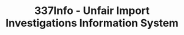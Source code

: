 ---
bigquery: https://console.cloud.google.com/bigquery?p=patents-public-data&d=usitc_investigations&page=dataset&project=sheets-management-319211
citation: US International Trade Commission 337Info Unfair Import Investigations Information
  System
contributors: US International Trade Comission
cost: None
description: US International Trade Commission 337Info Unfair Import Investigations
  Information System contains data on investigations done under Section 337. Section
  337 declares the infringement of certain statutory intellectual property rights
  and other forms of unfair competition in import trade to be unlawful practices.
  Most Section 337 investigations involve allegations of patent or registered trademark
  infringement.
documentation: FAQ and tutorial available on the site
last_edit: Mon, 04 Apr 2022 19:10:40 GMT
location: https://pubapps2.usitc.gov/337external/
maintained_by: US International Trade Comission
schema_fields: '[''currentStatus'', ''actualStartDateEvidHear'', ''finalIdOnViolationIssue'',
  ''finalIdOnViolationDue'', ''investigationTermDate'', ''copyrightNumbers'', ''dateCreated'',
  ''scheduledEndDateEvidHear'', ''complainant'', ''targetDate'', ''markmanHearing'',
  ''invUnfairAct'', ''lastUpdated'', ''teoProceedingInvolved'', ''ouiiParticipation'',
  ''issueDateOtherNonFinal'', ''cafcAppeals'', ''reportingRequirements'', ''endDateMarkmanHearing'',
  ''teoIdDueDate'', ''finalDetViolation'', ''finalDetNoViolation'', ''investigationNo'',
  ''teoReliefGranted'', ''currentActiveALJ'', ''id'', ''patentNumber'', ''scheduledStartDateEvidHear'',
  ''investigationType'', ''dateComplaintFiled'', ''startDateMarkmanHearing'', ''publication_number'',
  ''patentNumbers'', ''actualEndDateEvidHear'', ''trademarkNumbers'', ''respondent'',
  ''teoIdIssueDate'', ''aljAssigned'', ''ouiiAttorney'', ''htsNumbers'', ''docketNo'',
  ''title'', ''internalRemand'', ''gcAttorney'', ''dateOfPublicationFrNotice'']'
shortname: unfair_import_investigations
tags:
- import
- legal
- trade
timeframe: 2008-2021 (prior to 2008 downloadable as a JSON file)
title: 337Info - Unfair Import Investigations Information System
uuid: 2721f5ec-e599-4890-9265-9706719fc71e
---